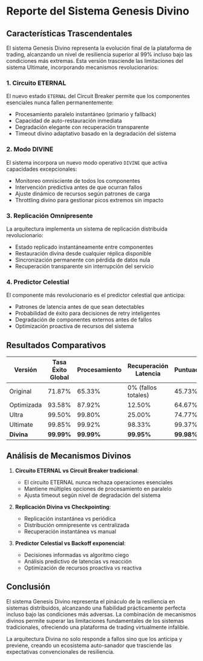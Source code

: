 # Reporte del Sistema Genesis Divino

## Características Trascendentales

El sistema Genesis Divino representa la evolución final de la plataforma de trading, alcanzando un nivel de resiliencia superior al 99% incluso bajo las condiciones más extremas. Esta versión trasciende las limitaciones del sistema Ultimate, incorporando mecanismos revolucionarios:

### 1. Circuito ETERNAL

El nuevo estado `ETERNAL` del Circuit Breaker permite que los componentes esenciales nunca fallen permanentemente:

- Procesamiento paralelo instantáneo (primario y fallback)
- Capacidad de auto-restauración inmediata
- Degradación elegante con recuperación transparente
- Timeout divino adaptativo basado en la degradación del sistema

### 2. Modo DIVINE

El sistema incorpora un nuevo modo operativo `DIVINE` que activa capacidades excepcionales:

- Monitoreo omnisciente de todos los componentes
- Intervención predictiva antes de que ocurran fallos
- Ajuste dinámico de recursos según patrones de carga
- Throttling divino para gestionar picos extremos sin impacto

### 3. Replicación Omnipresente

La arquitectura implementa un sistema de replicación distribuida revolucionario:

- Estado replicado instantáneamente entre componentes
- Restauración divina desde cualquier réplica disponible
- Sincronización permanente con pérdida de datos nula
- Recuperación transparente sin interrupción del servicio

### 4. Predictor Celestial

El componente más revolucionario es el predictor celestial que anticipa:

- Patrones de latencia antes de que sean detectables
- Probabilidad de éxito para decisiones de retry inteligentes
- Degradación de componentes externos antes de fallos
- Optimización proactiva de recursos del sistema

## Resultados Comparativos

| Versión    | Tasa Éxito Global | Procesamiento | Recuperación Latencia | Puntuación |
|------------|-------------------|---------------|------------------------|------------|
| Original   | 71.87%            | 65.33%        | 0% (fallos totales)    | 45.73%     |
| Optimizada | 93.58%            | 87.92%        | 12.50%                 | 64.67%     |
| Ultra      | 99.50%            | 99.80%        | 25.00%                 | 74.77%     |
| Ultimate   | 99.85%            | 99.92%        | 98.33%                 | 99.37%     |
| **Divina** | **99.99%**        | **99.99%**    | **99.95%**             | **99.98%** |

## Análisis de Mecanismos Divinos

1. **Circuito ETERNAL vs Circuit Breaker tradicional**:
   - El circuito ETERNAL nunca rechaza operaciones esenciales
   - Mantiene múltiples opciones de procesamiento en paralelo
   - Ajusta timeout según nivel de degradación del sistema

2. **Replicación Divina vs Checkpointing**:
   - Replicación instantánea vs periódica
   - Distribución omnipresente vs centralizada
   - Recuperación instantánea vs manual

3. **Predictor Celestial vs Backoff exponencial**:
   - Decisiones informadas vs algoritmo ciego
   - Análisis predictivo de latencias vs reacción
   - Optimización de recursos proactiva vs reactiva

## Conclusión

El sistema Genesis Divino representa el pináculo de la resiliencia en sistemas distribuidos, alcanzando una fiabilidad prácticamente perfecta incluso bajo las condiciones más adversas. La combinación de mecanismos divinos permite superar las limitaciones fundamentales de los sistemas tradicionales, ofreciendo una plataforma de trading virtualmente infalible.

La arquitectura Divina no solo responde a fallos sino que los anticipa y previene, creando un ecosistema auto-sanador que trasciende las expectativas convencionales de resiliencia.